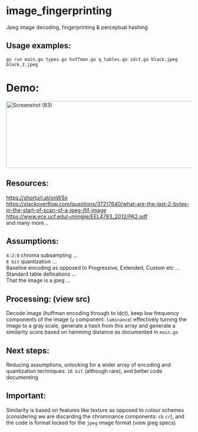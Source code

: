 # image_fingerprinting
Jpeg image decoding, fingerprinting & perceptual hashing

## Usage examples:
`go run main.go types.go huffman.go q_tables.go idct.go black.jpeg black_2.jpeg` 

# Demo:
<img width="1366" height="181" alt="Screenshot (83)" src="https://github.com/user-attachments/assets/f5a01fc2-01e1-4f22-88ff-a6bc0d6c1bab" />

## Resources:
https://shorturl.at/onWSx <br>
https://stackoverflow.com/questions/37217640/what-are-the-last-2-bytes-in-the-start-of-scan-of-a-jpeg-jfif-image <br>
https://www.ece.ucf.edu/~mingjie/EEL4783_2012/PA2.pdf <br>
and many more...

## Assumptions:
`4:2:0` chroma subsampling ...<br>
`8 bit` quantization ... <br>
Baseline encoding as opposed to Progressive, Extended, Custom etc ... <br>
Standard table definations ... <br>
That the image is a jpeg ... <br>

## Processing: (view src)
Decode image (huffman encoding through to idct), keep low frequency components of the image (`y` component: `luminance`) effectively turning the image to a gray scale, generate a hash from this array and generate a similarity score based on hamming distance as documented in `main.go`

## Next steps:
Reducing assumptions, unlocking for a wider array of encoding and quantization techniques: `16 bit` (although rare), and better code documenting

## Important:
Similarity is based on features like texture as opposed to colour schemes (considering we are discarding the chrominance components: `cb` `cr`), and the code is format locked for the `jpeg` image format (view jpeg specs)

